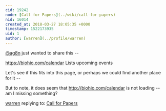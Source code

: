 ```yaml
---
cid: 19242
node: [Call for Papers](../wiki/call-for-papers)
nid: 16014
created_at: 2018-03-27 18:05:35 +0000
timestamp: 1522173935
uid: 1
author: [warren](../profile/warren)
---
```


[@ag8n](/profile/ag8n) just wanted to share this -- 

https://biohio.com/calendar Lists upcoming events

Let's see if this fits into this page, or perhaps we could find another place for it --

But to note, it does seem that http://biohio.com/calendar is not loading -- am I missing something?

[warren](../profile/warren) replying to: [Call for Papers](../wiki/call-for-papers)

